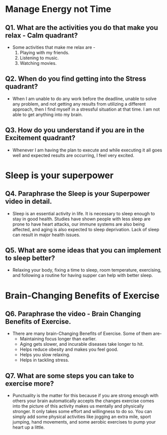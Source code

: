 # Manage Energy not Time

## Q1. What are the activities you do that make you relax - Calm quadrant?

- Some activities that make me relax are -
    1. Playing with my friends.
    2. Listening to music.
    3. Watching movies.

## Q2. When do you find getting into the Stress quadrant?

- When I am unable to do any work before the deadline, unable to solve any problem, and not getting any results from utilizing a different approach, then I find myself in a stressful situation at that time. I am not able to get anything into my brain.

## Q3. How do you understand if you are in the Excitement quadrant?

- Whenever I am having the plan to execute and while executing it all goes well and expected results are occurring, I feel very excited.

# Sleep is your superpower

## Q4. Paraphrase the Sleep is your Superpower video in detail.

- Sleep is an essential activity in life. It is necessary to sleep enough to stay in good health. Studies have shown people with less sleep are prone to have heart attacks, our immune systems are also being affected, and aging is also expected to sleep deprivation. Lack of sleep can result in major health issues.

## Q5. What are some ideas that you can implement to sleep better?

- Relaxing your body, fixing a time to sleep, room temperature, exercising, and following a routine for having supper can help with better sleep.

# Brain-Changing Benefits of Exercise

## Q6. Paraphrase the video - Brain Changing Benefits of Exercise.

- There are many brain-Changing Benefits of Exercise. Some of them are-    
    - Maintaining focus longer than earlier.    
    - Aging gets slower, and incurable diseases take longer to hit.    
    - Helps reduce obesity and makes you feel good.    
    - Helps you slow relaxing.    
    - Helps in tackling stress.





## Q7. What are some steps you can take to exercise more?

- Punctuality is the matter for this because if you are strong enough with others your brain automatically accepts the changes exercise comes into the picture of this activity makes us mentally and physically stronger. It only takes some effort and willingness to do so. You can simply add some physical activities like jogging an extra mile, sport jumping, hand movements, and some aerobic exercises to pump your heart up a little.